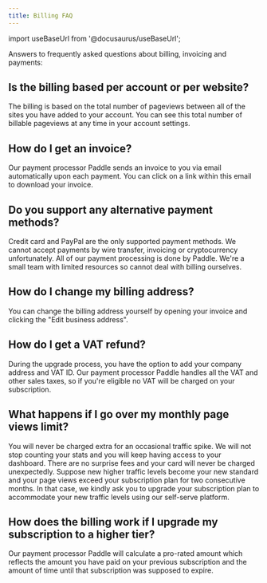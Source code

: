 ```yaml
---
title: Billing FAQ
---
```


import useBaseUrl from '@docusaurus/useBaseUrl';

Answers to frequently asked questions about billing, invoicing and payments:

## Is the billing based per account or per website?

The billing is based on the total number of pageviews between all of the sites you have added to your account. You can see this total number of billable pageviews at any time in your account settings.

## How do I get an invoice?

Our payment processor Paddle sends an invoice to you via email automatically upon each payment. You can click on a link within this email to download your invoice.

## Do you support any alternative payment methods?

Credit card and PayPal are the only supported payment methods. We cannot accept payments by wire transfer, invoicing or cryptocurrency unfortunately. All of our payment processing is done by Paddle. We're a small team with limited resources so cannot deal with billing ourselves. 

## How do I change my billing address?

You can change the billing address yourself by opening your invoice and clicking the "Edit business address".

## How do I get a VAT refund?

During the upgrade process, you have the option to add your company address and VAT ID. Our payment processor Paddle handles all the VAT and other sales taxes, so if you're eligible no VAT will be charged on your subscription.

## What happens if I go over my monthly page views limit?

You will never be charged extra for an occasional traffic spike. We will not stop counting your stats and you will keep having access to your dashboard. There are no surprise fees and your card will never be charged unexpectedly. Suppose new higher traffic levels become your new standard and your page views exceed your subscription plan for two consecutive months. In that case, we kindly ask you to upgrade your subscription plan to accommodate your new traffic levels using our self-serve platform.

## How does the billing work if I upgrade my subscription to a higher tier?

Our payment processor Paddle will calculate a pro-rated amount which reflects the amount you have paid on your previous subscription and the amount of time until that subscription was supposed to expire.
